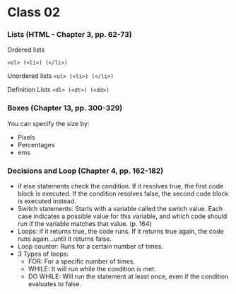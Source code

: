 # Class 02

### Lists (HTML - Chapter 3, pp. 62-73)
Ordered lists

`<ol> (<li>) (</li>)`

Unordered lists
`<ul> (<li>) (</li>)`

Definition Lists
`<dl> (<dt>) (<dd>)`

### Boxes (Chapter 13, pp. 300-329)
You can specify the size by:
- Pixels
- Percentages
- ems

### Decisions and Loop (Chapter 4, pp. 162-182)
- if else statements check the condition. If it resolves true, the first code block is executed. If the condition resolves false, the second code block is executed instead.
- Switch statements: Starts with a variable called the switch value. Each case indicates a possible value for this variable, and which code should run if the variable matches that value. (p. 164)
- Loops: if it returns true, the code runs. If it returns true again, the code runs again...until it returns false.
- Loop counter: Runs for a certain number of times.
- 3 Types of loops:
  - FOR: For a specific number of times.
  - WHILE: It will run while the condition is met.
  - DO WHILE: Will run the statement at least once, even if the  condition evaluates to false.